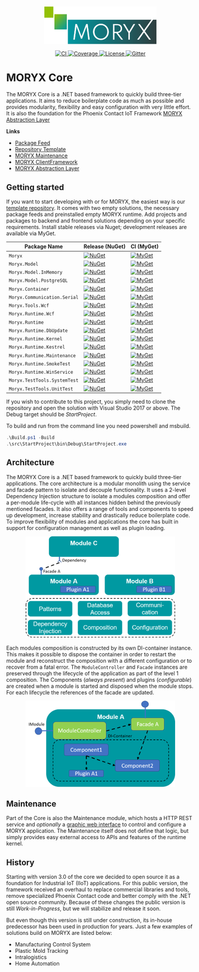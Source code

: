 
<p align="center">
    <img src="docs/resources/MORYX_logo.svg" alt="MORYX Logo" width="300px" />
</p>

<p align="center">
    <a href="https://github.com/PHOENIXCONTACT/MORYX-Core/workflows">
        <img src="https://github.com/PHOENIXCONTACT/MORYX-Core/workflows/CI/badge.svg" alt="CI">
    </a>
    <a href="https://codecov.io/gh/PHOENIXCONTACT/MORYX-Core/coverage.svg?branch=dev">
        <img alt="Coverage" src="https://codecov.io/gh/PHOENIXCONTACT/MORYX-Core/coverage.svg?branch=dev" />
    </a>
    <a href="https://github.com/PHOENIXCONTACT/MORYX-Core/blob/dev/LICENSE">
        <img src="https://img.shields.io/github/license/PHOENIXCONTACT/MORYX-Core" alt="License">
    </a>
    <a href="https://gitter.im/PHOENIXCONTACT/MORYX?utm_source=badge&utm_medium=badge&utm_campaign=pr-badge">
        <img src="https://badges.gitter.im/PHOENIXCONTACT/MORYX.svg" alt="Gitter">
    </a>
</p>

# MORYX Core

The MORYX Core is a .NET based framework to quickly build three-tier applications. It aims to reduce boilerplate code as much as possible and provides modularity, flexibility and easy configuration with very little effort. It is also the foundation for the Phoenix Contact IoT Framework [MORYX Abstraction Layer](https://github.com/PHOENIXCONTACT/MORYX-AbstractionLayer)

**Links**

- [Package Feed](https://www.myget.org/feed/Packages/moryx)
- [Repository Template](https://github.com/PHOENIXCONTACT/MORYX-Template)
- [MORYX Maintenance](https://github.com/PHOENIXCONTACT/MORYX-MaintenanceWeb)
- [MORYX ClientFramework](https://github.com/PHOENIXCONTACT/MORYX-ClientFramework)
- [MORYX Abstraction Layer](https://github.com/PHOENIXCONTACT/MORYX-AbstractionLayer)

## Getting started

If you want to start developing with or for MORYX, the easiest way is our [template repository](https://github.com/PHOENIXCONTACT/MORYX-Template). It comes with two empty solutions, the necessary package feeds and preinstalled empty MORYX runtime. Add projects and packages to backend and frontend solutions depending on your specific requirements. Install stable releases via Nuget; development releases are available via MyGet.

| Package Name | Release (NuGet) | CI (MyGet) |
|--------------|-----------------|------------|
| `Moryx` | [![NuGet](https://img.shields.io/nuget/v/Moryx.svg)](https://www.nuget.org/packages/Moryx/) | [![MyGet](https://img.shields.io/myget/moryx/vpre/Moryx)](https://www.myget.org/feed/moryx/package/nuget/Moryx) |
| `Moryx.Model` | [![NuGet](https://img.shields.io/nuget/v/Moryx.Model.svg)](https://www.nuget.org/packages/Moryx.Model/) | [![MyGet](https://img.shields.io/myget/moryx/vpre/Moryx.Model)](https://www.myget.org/feed/moryx/package/nuget/Moryx.Model) |
| `Moryx.Model.InMemory` | [![NuGet](https://img.shields.io/nuget/v/Moryx.Model.InMemory.svg)](https://www.nuget.org/packages/Moryx.Model.InMemory/) | [![MyGet](https://img.shields.io/myget/moryx/vpre/Moryx.Model.InMemory)](https://www.myget.org/feed/moryx/package/nuget/Moryx.Model.InMemory) |
| `Moryx.Model.PostgreSQL` | [![NuGet](https://img.shields.io/nuget/v/Moryx.Model.PostgreSQL.svg)](https://www.nuget.org/packages/Moryx.Model.PostgreSQL/) | [![MyGet](https://img.shields.io/myget/moryx/vpre/Moryx.Model.PostgreSQL)](https://www.myget.org/feed/moryx/package/nuget/Moryx.Model.PostgreSQL) |
| `Moryx.Container` | [![NuGet](https://img.shields.io/nuget/v/Moryx.Container.svg)](https://www.nuget.org/packages/Moryx.Container/) | [![MyGet](https://img.shields.io/myget/moryx/vpre/Moryx.Container)](https://www.myget.org/feed/moryx/package/nuget/Moryx.Container) |
| `Moryx.Communication.Serial` | [![NuGet](https://img.shields.io/nuget/v/Moryx.Communication.Serial.svg)](https://www.nuget.org/packages/Moryx.Communication.Serial/) | [![MyGet](https://img.shields.io/myget/moryx/vpre/Moryx.Communication.Serial)](https://www.myget.org/feed/moryx/package/nuget/Moryx.Communication.Serial) |
| `Moryx.Tools.Wcf` | [![NuGet](https://img.shields.io/nuget/v/Moryx.Tools.Wcf.svg)](https://www.nuget.org/packages/Moryx.Tools.Wcf/) | [![MyGet](https://img.shields.io/myget/moryx/vpre/Moryx.Tools.Wcf)](https://www.myget.org/feed/moryx/package/nuget/Moryx.Tools.Wcf) |
| `Moryx.Runtime.Wcf` | [![NuGet](https://img.shields.io/nuget/v/Moryx.Runtime.Wcf.svg)](https://www.nuget.org/packages/Moryx.Runtime.Wcf/) | [![MyGet](https://img.shields.io/myget/moryx/vpre/Moryx.Runtime.Wcf)](https://www.myget.org/feed/moryx/package/nuget/Moryx.Runtime.Wcf) |
| `Moryx.Runtime` | [![NuGet](https://img.shields.io/nuget/v/Moryx.Runtime.svg)](https://www.nuget.org/packages/Moryx.Runtime/) | [![MyGet](https://img.shields.io/myget/moryx/vpre/Moryx.Runtime)](https://www.myget.org/feed/moryx/package/nuget/Moryx.Runtime) |
| `Moryx.Runtime.DbUpdate` | [![NuGet](https://img.shields.io/nuget/v/Moryx.Runtime.DbUpdate.svg)](https://www.nuget.org/packages/Moryx.Runtime.DbUpdate/) | [![MyGet](https://img.shields.io/myget/moryx/vpre/Moryx.Runtime.DbUpdate)](https://www.myget.org/feed/moryx/package/nuget/Moryx.Runtime.DbUpdate) |
| `Moryx.Runtime.Kernel` | [![NuGet](https://img.shields.io/nuget/v/Moryx.Runtime.Kernel.svg)](https://www.nuget.org/packages/Moryx.Runtime.Kernel/) | [![MyGet](https://img.shields.io/myget/moryx/vpre/Moryx.Runtime.Kernel)](https://www.myget.org/feed/moryx/package/nuget/Moryx.Runtime.Kernel) |
| `Moryx.Runtime.Kestrel` | [![NuGet](https://img.shields.io/nuget/v/Moryx.Runtime.Kestrel.svg)](https://www.nuget.org/packages/Moryx.Runtime.Kestrel/) | [![MyGet](https://img.shields.io/myget/moryx/vpre/Moryx.Runtime.Kestrel)](https://www.myget.org/feed/moryx/package/nuget/Moryx.Runtime.Kestrel) |
| `Moryx.Runtime.Maintenance` | [![NuGet](https://img.shields.io/nuget/v/Moryx.Runtime.Maintenance.svg)](https://www.nuget.org/packages/Moryx.Runtime.Maintenance/) | [![MyGet](https://img.shields.io/myget/moryx/vpre/Moryx.Runtime.Maintenance)](https://www.myget.org/feed/moryx/package/nuget/Moryx.Runtime.Maintenance) |
| `Moryx.Runtime.SmokeTest` | [![NuGet](https://img.shields.io/nuget/v/Moryx.Runtime.SmokeTest.svg)](https://www.nuget.org/packages/Moryx.Runtime.SmokeTest/) | [![MyGet](https://img.shields.io/myget/moryx/vpre/Moryx.Runtime.SmokeTest)](https://www.myget.org/feed/moryx/package/nuget/Moryx.Runtime.SmokeTest) |
| `Moryx.Runtime.WinService` | [![NuGet](https://img.shields.io/nuget/v/Moryx.Runtime.WinService.svg)](https://www.nuget.org/packages/Moryx.Runtime.WinService/) | [![MyGet](https://img.shields.io/myget/moryx/vpre/Moryx.Runtime.WinService)](https://www.myget.org/feed/moryx/package/nuget/Moryx.Runtime.WinService) |
| `Moryx.TestTools.SystemTest` | [![NuGet](https://img.shields.io/nuget/v/Moryx.TestTools.SystemTest.svg)](https://www.nuget.org/packages/Moryx.TestTools.SystemTest/) | [![MyGet](https://img.shields.io/myget/moryx/vpre/Moryx.TestTools.SystemTest)](https://www.myget.org/feed/moryx/package/nuget/Moryx.TestTools.SystemTest) |
| `Moryx.TestTools.UnitTest` | [![NuGet](https://img.shields.io/nuget/v/Moryx.TestTools.UnitTest.svg)](https://www.nuget.org/packages/Moryx.TestTools.UnitTest/) | [![MyGet](https://img.shields.io/myget/moryx/vpre/Moryx.TestTools.UnitTest)](https://www.myget.org/feed/moryx/package/nuget/Moryx.TestTools.UnitTest) |

If you wish to contribute to this project, you simply need to clone the repository and open the solution with Visual Studio 2017 or above. The Debug target should be *StartProject*.

To build and run from the command line you need powershell and msbuild.

```powershell
.\Build.ps1 -Build
.\src\StartProject\bin\Debug\StartProject.exe
```

## Architecture

The MORYX Core is a .NET based framework to quickly build three-tier applications. The core architecture is a modular monolith using the service and facade pattern to isolate and decouple functionality. It uses a 2-level Dependency Injection structure to isolate a modules composition and offer a per-module life-cycle with all instances hidden behind the previously mentioned facades. It also offers a range of tools and components to speed up development, increase stability and drastically reduce boilerplate code. To improve flexibility of modules and applications the core has built in support for configuration management as well as plugin loading.

<p align="center">
    <img src="docs/images/arch_level1.png" width="400px"/>
</p>

Each modules composition is constructed by its own DI-container instance. This makes it possible to dispose the container in order to restart the module and reconstruct the composition with a different configuration or to recover from a fatal error. The `ModuleController` and `Facade` instances are preserved through the lifecycle of the application as part of the level 1 composition. The  Components (*always present*) and plugins (*configurable*) are created when a module is started and disposed when the module stops. For each lifecycle the references of the facade are updated.

<p align="center">
    <img src="docs/images/arch_level2.png" width="400px"/>
</p>

## Maintenance

Part of the Core is also the Maintenance module, which hosts a HTTP REST service and *optionally* a [graphic web interface](https://github.com/PHOENIXCONTACT/MORYX-MaintenanceWeb) to control and configure a MORYX application. The Maintenance itself does not define that logic, but simply provides easy external access to APIs and features of the runtime kernel.

## History

Starting with version 3.0 of the core we decided to open source it as a foundation for Industrial IoT (IIoT) applications. For this public version, the framework received an overhaul to replace commercial libraries and tools, remove specialized Phoenix Contact code and better comply with the .NET open source community. Because of these changes the public version is still *Work-in-Progress*, but we will stabilize and release it soon.

But even though this version is still under construction, its in-house predecessor has been used in production for years. Just a few examples of solutions build on MORYX are listed below:

- Manufacturing Control System
- Plastic Mold Tracking
- Intralogistics
- Home Automation
